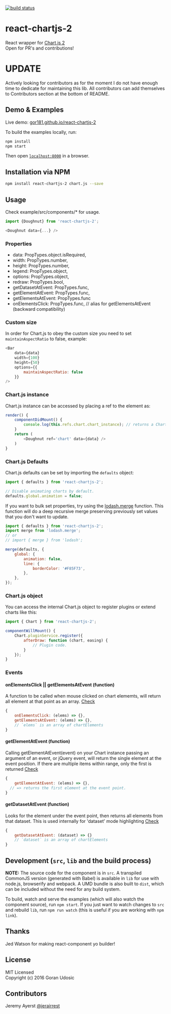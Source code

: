 [![build status](https://travis-ci.org/gor181/react-chartjs-2.svg?branch=master)](https://travis-ci.org/gor181/react-chartjs-2)  

# react-chartjs-2

React wrapper for [Chart.js 2](http://www.chartjs.org/docs/#getting-started)  
Open for PR's and contributions!

# UPDATE
Actively looking for contributors as for the moment I do not have enough time to dedicate for maintaining this lib.
All contributors can add themselves to Contributors section at the bottom of README.

## Demo & Examples

Live demo: [gor181.github.io/react-chartjs-2](http://gor181.github.io/react-chartjs-2/)

To build the examples locally, run:

```bash
npm install
npm start
```

Then open [`localhost:8000`](http://localhost:8000) in a browser.


## Installation via NPM

```bash
npm install react-chartjs-2 chart.js --save
```


## Usage

Check example/src/components/* for usage.

```js
import {Doughnut} from 'react-chartjs-2';

<Doughnut data={...} />
```

### Properties

* data: PropTypes.object.isRequired,
* width: PropTypes.number,
* height: PropTypes.number,
* legend: PropTypes.object,
* options: PropTypes.object,
* redraw: PropTypes.bool,
* getDatasetAtEvent: PropTypes.func,
* getElementAtEvent: PropTypes.func,
* getElementsAtEvent: PropTypes.func
* onElementsClick: PropTypes.func, // alias for getElementsAtEvent (backward compatibility)

### Custom size
In order for Chart.js to obey the custom size you need to set `maintainAspectRatio` to false, example:

```js
<Bar
	data={data}
	width={100}
	height={50}
	options={{
		maintainAspectRatio: false
	}}
/>
```

### Chart.js instance  
Chart.js instance can be accessed by placing a ref to the element as:

```js
render() {
	componentDidMount() {
		console.log(this.refs.chart.chart_instance); // returns a Chart.js instance reference
	}
	return (
		<Doughnut ref='chart' data={data} />
	)
}
```

### Chart.js Defaults
Chart.js defaults can be set by importing the `defaults` object:

```javascript
import { defaults } from 'react-chartjs-2';

// Disable animating charts by default.
defaults.global.animation = false;
```

If you want to bulk set properties, try using the [lodash.merge](https://lodash.com/docs/#merge) function. This function will do a deep recursive merge preserving previously set values that you don't want to update.

```js
import { defaults } from 'react-chartjs-2';
import merge from 'lodash.merge';
// or
// import { merge } from 'lodash';

merge(defaults, {
	global: {
  		animation: false,
		line: {
			borderColor: '#F85F73',
		},
	},
});
```

### Chart.js object

You can access the internal Chart.js object to register plugins or extend charts like this:

```JavaScript
import { Chart } from 'react-chartjs-2';

componentWillMount() {
	Chart.pluginService.register({
		afterDraw: function (chart, easing) {
			// Plugin code.
		}
	});
}
```

### Events

#### onElementsClick || getElementsAtEvent (function)

A function to be called when mouse clicked on chart elememts, will return all element at that point as an array. [Check](https://github.com/chartjs/Chart.js/blob/master/docs/09-Advanced.md#getelementsatevente)

```js
{
	onElementsClick: (elems) => {},
	getElementsAtEvent: (elems) => {},
	// `elems` is an array of chartElements
}

```
#### getElementAtEvent (function)

Calling getElementAtEvent(event) on your Chart instance passing an argument of an event, or jQuery event, will return the single element at the event position. If there are multiple items within range, only the first is returned [Check](https://github.com/chartjs/Chart.js/blob/master/docs/09-Advanced.md#getelementatevente)

```js
{
	getElementAtEvent: (elems) => {},
  // => returns the first element at the event point.
}
```

#### getDatasetAtEvent (function)

Looks for the element under the event point, then returns all elements from that dataset. This is used internally for 'dataset' mode highlighting [Check](https://github.com/chartjs/Chart.js/blob/master/docs/09-Advanced.md#getdatasetatevente)

```js
{
	getDatasetAtEvent: (dataset) => {}
	// `dataset` is an array of chartElements
}
```

## Development (`src`, `lib` and the build process)

**NOTE:** The source code for the component is in `src`. A transpiled CommonJS version (generated with Babel) is available in `lib` for use with node.js, browserify and webpack. A UMD bundle is also built to `dist`, which can be included without the need for any build system.

To build, watch and serve the examples (which will also watch the component source), run `npm start`. If you just want to watch changes to `src` and rebuild `lib`, run `npm run watch` (this is useful if you are working with `npm link`).

## Thanks  

Jed Watson for making react-component yo builder!

## License

MIT Licensed  
Copyright (c) 2016 Goran Udosic

## Contributors
Jeremy Ayerst [@jerairrest](https://github.com/jerairrest)
